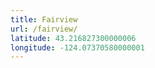 ```yaml
---
title: Fairview
url: /fairview/
latitude: 43.216827300000006
longitude: -124.07370580000001
---
```

